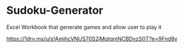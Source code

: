 # Sudoku-Generator
Excel Workbook that generate games and allow user to play it


https://1drv.ms/u/s!AmihcVNUS70S2jMqtqmNCBDvzS0T?e=9Fnd8v
